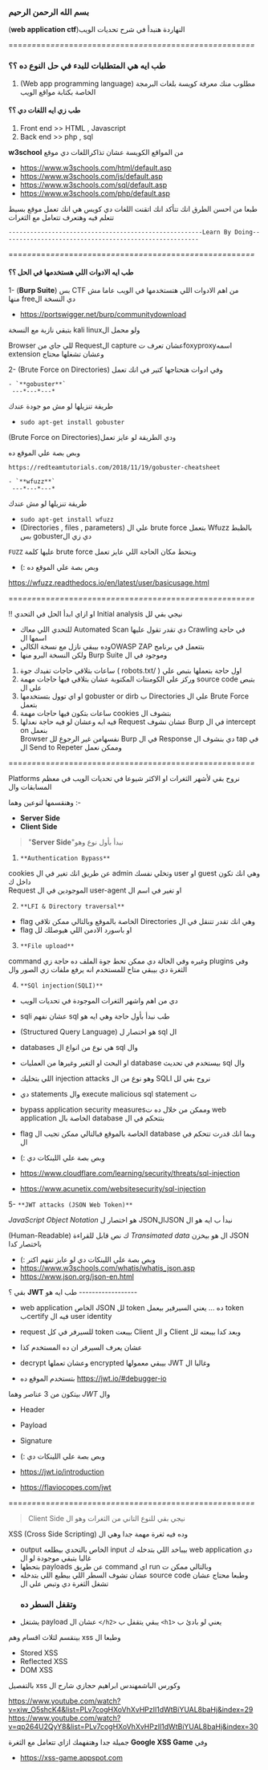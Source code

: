 ### بسم الله الرحمن الرحيم
(**web application ctf**)النهاردة هنبدأ في شرح تحديات الويب 

===*===*===*===*===*===*===*===*===*===*==*===*===*===*===*===*===*===*

### طب ايه هي المتطلبات  للبدء في حل النوع ده ؟؟

1.  (Web app programming language) مطلوب منك معرفة كويسة بلغات البرمجة الخاصة بكتابة مواقع الويب 
 
#### طب زي ايه اللغات دي ؟؟

1. Front end >>  HTML , Javascript
2. Back end  >>  php , sql 

**w3school**  من المواقع الكويسة عشان تذاكراللغات دي موقع

- https://www.w3schools.com/html/default.asp
- https://www.w3schools.com/js/default.asp
- https://www.w3schools.com/sql/default.asp
- https://www.w3schools.com/php/default.asp

طبعا من احسن الطرق انك تتأكد انك اتقنت اللغات دي كويس هي انك تعمل موقع بسيط تتعلم فيه وهتعرف تتعامل مع الثغرات 

`------------------------------------------------------Learn By Doing-------------------------------------------------------`

===*===*===*===*===*===*===*===*===*===*==*===*===*===*===*===*===*===*

#### طب ايه الادوات اللي هستخدمها في الحل ؟؟

1- (**Burp Suite**) 
بس CTF من اهم الادوات اللي هتستخدمها في الويب عاما مش  
 منها freeدي النسخة ال 
-   https://portswigger.net/burp/communitydownload
 
بتبقي نازبة مع النسخة  kali linuxولو محمل ال 

Browser للي جاي من Requestال capture عشان تعرف تfoxyproxyاسمه extension وعشان تشغلها محتاج 

2- (Brute Force on Directories) وفي ادوات هتحتاجها كتير في انك تعمل 

    - `**gobuster**`
     ---*---*---*
طريقة تنزيلها لو مش مو جودة عندك 
- `sudo apt-get install gobuster`

(Brute Force on Directories)ودي الطريقة لو عايز تعمل 

وبص بصة علي الموقع ده 

`https://redteamtutorials.com/2018/11/19/gobuster-cheatsheet`
   
    - `**wfuzz**`
     ---*---*---*
طريقة تنزيلها لو مش عندك 
- `sudo apt-get install wfuzz`
- (Directories , files , parameters) علي ال brute force بتعمل Wfuzz بالظبط بس gobusterدي زي ال 
    
`FUZZ` عليها كلمة brute force وبتحط مكان الحاجة اللي عايز تعمل 
 
- (: وبص بصة علي الموقع ده

https://wfuzz.readthedocs.io/en/latest/user/basicusage.html

===*===*===*===*===*===*===*===*===*===*==*===*===*===*===*===*===*===*

 !! او ازاي ابدأ الحل في التحدي Initial analysis نيجي بقي لل

- للتحدي اللي معاك Automated Scan دي تقدر تقول عليها Crawling في حاجة اسمها ال
- وده بيبقي نازل مع نسخة الكاليOWASP ZAP بتتعمل في برنامج
- ولكن النسخة البرو منها Burp Suite وموجود في ال
1. ساعات بتلاقي حاجات تفيدك جوة  ( robots.txt/ )  اول حاجة بتعملها بتبص علي 
2.  وركز علي الكومنتات المكتوبة عشان بتلاقي فيها حاجات مهمة source code بتبص علي ال
3.  او اي توول بتستخدمها gobuster or dirb ب Directories علي ال Brute Force  بتعمل 
4.  ساعات بتكون فيها حاجات مهمة cookies بتشوف ال 
5. فيه ابه وعشان لو فيه حاجة نعدلها Request عشان نشوف Burp في ال intercept on  بنعمل      
 Browser نفسهامن غير الرجوع لل  Burp في ال Response دي بنشوف ال tap في ال Send to Repeter وممكن نعمل 
   
===*===*===*===*===*===*===*===*===*===*==*===*===*===*===*===*===*===*

Platforms نروح بقي لأشهر الثغرات او الاكثر شيوعا في تحديات الويب في معظم المسابقات وال

وهنقسمها لنوعين وهما :-

- **Server Side** 
- **Client Side** 

> "**Server Side**"نبدأ بأول نوع وهو

1. `**Authentication Bypass**`
  >
cookies عن طريق انك تغير في ال admin وتخلي نفسك user او guest وهي انك تكون داخل ك     
Request الموجودين في ال user-agent او تغير في اسم ال 
    
2. `**LFI & Directory traversal**`
  
- flag الخاصة بالموقع وبالتالي ممكن تلاقي Directories وهي انك تقدر تتنقل في ال
-  flag  او باسورد الادمن اللي هيوصلك لل 
    

3. `**File upload**` 

command وغيره وفي الحالة دي ممكن تحط جوة الملف ده حاجة زي plugins وفي الثغرة دي بيبقي متاح للمستخدم انه يرفع ملفات زي الصور وال 
   

4. `**SQl injection(SQLI)**`

- دي من اهم واشهر الثغرات الموجودة في تحديات الويب 
- sqli عشان نفهم sql طب نبدأ بأول حاجة وهي ايه هو 
- (Structured Query Language) هو اختصار ل sql ال
- databases هي نوع من انواع ال sql وال
- او البحث او التغير وغيرها من العمليات  database بيستخدم في تحديث sql وال 
  
- اللي بتخليك injection attacks وهو نوع من ال SQLI نروح بقي لل
- دي statements وال execute malicious sql statement ت
- bypass application security measuresوممكن من خلال ده ت web application الخاصة بال database بتتحكم في ال
- flag الخاصة بالموقع فبالتالي ممكن تجيب ال database وبما انك قدرت تتحكم في ال

- (: وبص بصة علي اللينكات دي
- https://www.cloudflare.com/learning/security/threats/sql-injection
- https://www.acunetix.com/websitesecurity/sql-injection

5- `**JWT attacks (JSON Web Token)**`

*JavaScript Object Notation* هو اختصار ل JSONالJSON نبدأ ب ايه هو ال 
       
(Human-Readable) ك نص قابل للقراءة *Transimated data* ال هو بيخزن JSON باختصار كدا
      
- (: وبص بصة علي اللينكات دي  لو عايز تفهم اكتر
- https://www.w3schools.com/whatis/whatis_json.asp
- https://www.json.org/json-en.html

 بقي ؟ **JWT** طب ايه هو
---*---*---*---*---*---*
- web application الخاص JSON لل token ده ... يعني السيرفير بيعمل token بcertify فيه ال user identity
- request للسيرفر في كل token بيبعت Client و ال Client وبعد كدا بيبعته لل
- عشان يعرف السيرفر ان ده المستخدم كذا

- decrypt وعشان تعملها encrypted بيبقي معمولها JWT وغالبا ال
- بتستخدم الموقع ده
https://jwt.io/#debugger-io

بيتكون من 3 عناصر وهما *JWT* وال
- Header
- Payload
- Signature 

- (: وبص بصة علي اللينكات دي

- https://jwt.io/introduction
- https://flaviocopes.com/jwt
  
===*===*===*===*===*===*===*===*===*===*==*===*===*===*===*===*===*===*

> Client Side نيجي بقي للنوع التاني من الثغرات وهو ال

XSS (Cross Side Scripting) وده فيه ثغرة مهمة جدا وهي ال

- output الخاص بالتحدي  بيطلعه input بيباخد اللي بتدخله ك web application دي غالبا بتبقي موجودة لو ال 
- بتحطها payloads عن طريق command اي run وبالتالي ممكن ت
- عشان تشوف السطر اللي بيطبع اللي بتدخله source code وطبعا محتاج عشان تشغل الثغرة دي وتبص علي ال
  ### وتقفل السطر ده
- يشتغل payload عشان ال `</h2>` يبقي يتقفل ب `<h1>` يعني لو بادئ ب
     
بينقسم لثلاث اقسام وهم xss وطبعا ال

 - Stored XSS
 - Reflected XSS
 - DOM XSS 

بالتفصيل xss وكورس الباشمهندس ابراهيم حجازي شارح ال
  
https://www.youtube.com/watch?v=xiw_O5shcK4&list=PLv7cogHXoVhXvHPzIl1dWtBiYUAL8baHj&index=29
https://www.youtube.com/watch?v=qp264U2QyY8&list=PLv7cogHXoVhXvHPzIl1dWtBiYUAL8baHj&index=30

جميلة جدا وهتفهمك ازاي تتعامل مع الثغرة **Google XSS Game** وفي
  
- https://xss-game.appspot.com
